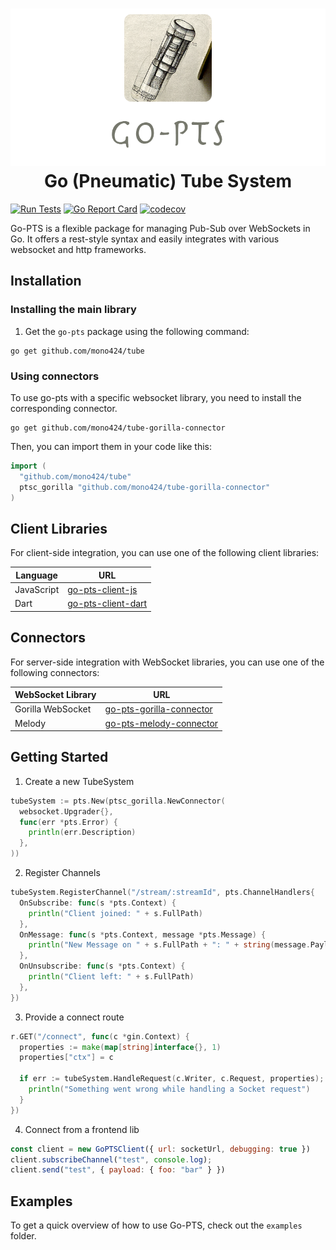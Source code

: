 <h1 align="center">
  <img src="https://raw.githubusercontent.com/mono424/go-pts/images/logo.png"><br>
  Go (Pneumatic) Tube System
</h1>


[![Run Tests](https://github.com/mono424/tube/actions/workflows/run-tests.yml/badge.svg?branch=main)](https://github.com/mono424/tube/actions/workflows/run-tests.yml)
[![Go Report Card](https://goreportcard.com/badge/github.com/mono424/tube)](https://goreportcard.com/report/github.com/mono424/tube)
[![codecov](https://codecov.io/gh/mono424/go-pts/branch/main/graph/badge.svg?token=9VA6CYDXAZ)](https://codecov.io/gh/mono424/go-pts)

Go-PTS is a flexible package for managing Pub-Sub over WebSockets in Go. It offers a rest-style syntax and easily integrates with various websocket and http frameworks.

## Installation

### Installing the main library

1. Get the `go-pts` package using the following command:

```shell
go get github.com/mono424/tube
```

### Using connectors

To use go-pts with a specific websocket library, you need to install the corresponding connector.

```shell
go get github.com/mono424/tube-gorilla-connector
```

Then, you can import them in your code like this:

```go
import (
  "github.com/mono424/tube"
  ptsc_gorilla "github.com/mono424/tube-gorilla-connector"
)
```

## Client Libraries

For client-side integration, you can use one of the following client libraries:

| Language | URL |
| -------- | --- |
| JavaScript | [go-pts-client-js](https://github.com/mono424/tube-client-js) |
| Dart | [go-pts-client-dart](https://github.com/mono424/tube-client-dart) |

## Connectors

For server-side integration with WebSocket libraries, you can use one of the following connectors:

| WebSocket Library | URL |
| ----------------- | --- |
| Gorilla WebSocket | [go-pts-gorilla-connector](https://github.com/mono424/tube-gorilla-connector) |
| Melody | [go-pts-melody-connector](https://github.com/mono424/tube-melody-connector) |

## Getting Started

1. Create a new TubeSystem

```go
tubeSystem := pts.New(ptsc_gorilla.NewConnector(
  websocket.Upgrader{},
  func(err *pts.Error) {
    println(err.Description)
  },
))
```

2. Register Channels

```go
tubeSystem.RegisterChannel("/stream/:streamId", pts.ChannelHandlers{
  OnSubscribe: func(s *pts.Context) {
    println("Client joined: " + s.FullPath)
  },
  OnMessage: func(s *pts.Context, message *pts.Message) {
    println("New Message on " + s.FullPath + ": " + string(message.Payload))
  },
  OnUnsubscribe: func(s *pts.Context) {
    println("Client left: " + s.FullPath)
  },
})
```

3. Provide a connect route

```go
r.GET("/connect", func(c *gin.Context) {
  properties := make(map[string]interface{}, 1)
  properties["ctx"] = c

  if err := tubeSystem.HandleRequest(c.Writer, c.Request, properties); err != nil {
    println("Something went wrong while handling a Socket request")
  }
})
```

4. Connect from a frontend lib
```javascript
const client = new GoPTSClient({ url: socketUrl, debugging: true })
client.subscribeChannel("test", console.log);
client.send("test", { payload: { foo: "bar" } })
```

## Examples

To get a quick overview of how to use Go-PTS, check out the `examples` folder.

